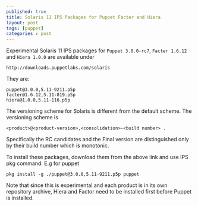 ```yaml
---
published: true
title: Solaris 11 IPS Packages for Puppet Facter and Hiera
layout: post
tags: [puppet]
categories : post
---
```

Experimental Solaris 11 IPS packages for `Puppet 3.0.0-rc7`, `Facter 1.6.12` and `Hiera 1.0.0` are available under 

```
http://downloads.puppetlabs.com/solaris 
```

They are: 

```
puppet@3.0.0,5.11-9211.p5p 
facter@1.6.12,5.11-819.p5p 
hiera@1.0.0,5.11-116.p5p 
```

The versioning scheme for Solaris is different from the default 
scheme.  The versioning scheme is 

```
<product>@<product-version>,<consolidation>-<build number> . 
```

Specifically the RC candidates and 
the Final version are distinguished only by their build number which 
is monotonic. 

To install these packages, download them from the above link and use 
IPS pkg command. E.g for puppet 

```
pkg install -g ./puppet@3.0.0,5.11-9211.p5p puppet 
```

Note that since this is experimental and each product is in its own 
repository archive, Hiera and Factor need to be installed first before 
Puppet is installed.

